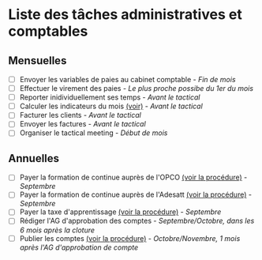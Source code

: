 # Liste des tâches administratives et comptables

## Mensuelles

- [ ] Envoyer les variables de paies au cabinet comptable - *Fin de mois*
- [ ] Effectuer le virement des paies - *Le plus proche possibe du 1er du mois*
- [ ] Reporter inidividuellement ses temps - *Avant le tactical*
- [ ] Calculer les indicateurs du mois [(voir)](https://github.com/24eme/temps/#indicateurs) - *Avant le tactical*
- [ ] Facturer les clients - *Avant le tactical*
- [ ] Envoyer les factures - *Avant le tactical*
- [ ] Organiser le tactical meeting - *Début de mois*

## Annuelles

- [ ] Payer la formation de continue auprès de l'OPCO [(voir la procédure)](/docs/taxe_apprentissage_et_formation_continue.md) - *Septembre*
- [ ] Payer la formation de continue auprès de l'Adesatt [(voir la procédure)](/docs/taxe_apprentissage_et_formation_continue.md) - *Septembre*
- [ ] Payer la taxe d'apprentissage [(voir la procédure)](/docs/taxe_apprentissage_et_formation_continue.md) - *Septembre*
- [ ] Rédiger l'AG d'approbation des comptes - *Septembre/Octobre, dans les 6 mois après la cloture*
- [ ] Publier les comptes [(voir la procédure)](/docs/publication_comptes.md) - *Octobre/Novembre, 1 mois après l'AG d'approbation de compte*
